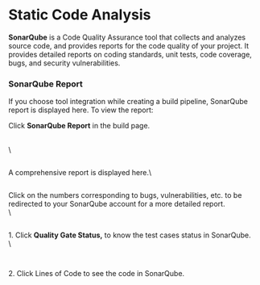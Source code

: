# Static Code Analysis

**SonarQube** is a Code Quality Assurance tool that collects and analyzes source code, and provides reports for the code quality of your project. It provides detailed reports on coding standards, unit tests, code coverage, bugs, and security vulnerabilities.

### **SonarQube Report**

If you choose tool integration while creating a build pipeline, SonarQube report is displayed here. To view the report:

Click **SonarQube Report** in the build page.

\
\


<figure><img src="https://www.docs.releaseowl.com/assets/img/Working%20with%20Build%20Pipelines-17.jpg" alt=""><figcaption></figcaption></figure>

A comprehensive report is displayed here.\


<figure><img src="https://www.docs.releaseowl.com/assets/img/Working%20with%20Build%20Pipelines-18.jpg" alt=""><figcaption></figcaption></figure>

Click on the numbers corresponding to bugs, vulnerabilities, etc. to be redirected to your SonarQube account for a more detailed report.\
\


<figure><img src="https://www.docs.releaseowl.com/assets/img/Working%20with%20Build%20Pipelines-19.jpg" alt=""><figcaption></figcaption></figure>

1\. Click **Quality Gate Status,** to know the test cases status in SonarQube.\
\


<figure><img src="https://www.docs.releaseowl.com/assets/img/Working%20with%20Build%20Pipelines-20.jpg" alt=""><figcaption></figcaption></figure>

<figure><img src="https://www.docs.releaseowl.com/assets/img/Working%20with%20Build%20Pipelines-21.jpg" alt=""><figcaption></figcaption></figure>

2\. Click Lines of Code to see the code in SonarQube.

<figure><img src="https://www.docs.releaseowl.com/assets/img/Working%20with%20Build%20Pipelines-22.jpg" alt=""><figcaption></figcaption></figure>
